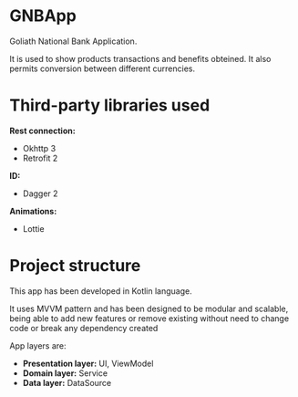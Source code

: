 # GNBApp

Goliath National Bank Application. 

It is used to show products transactions and benefits obteined. It also permits conversion between different currencies.

# Third-party libraries used

**Rest connection:**
* Okhttp 3
* Retrofit 2

**ID:**
* Dagger 2

**Animations:**
* Lottie

# Project structure

This app has been developed in Kotlin language. 

It uses MVVM pattern and has been designed to be modular and scalable, being able to add new features or remove existing without need to change code or break any dependency created

App layers are:

* **Presentation layer:**  UI, ViewModel
* **Domain layer:** Service
* **Data layer:** DataSource
